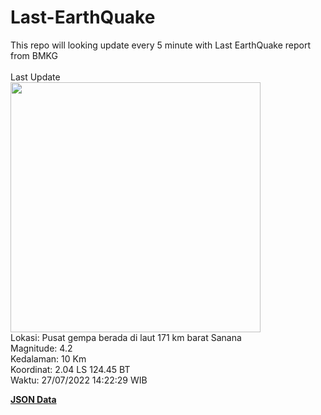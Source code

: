 # Last-EarthQuake
This repo will looking update every 5 minute with Last EarthQuake report from BMKG
<br>
<br>
Last Update
<br>
<img src="https://ews.bmkg.go.id/TEWS/data/20220727142229.mmi.jpg" width="400"/>
<br>
Lokasi: Pusat gempa berada di laut 171 km barat Sanana <br>
Magnitude: 4.2 <br>
Kedalaman: 10 Km <br>
Koordinat: 2.04 LS 124.45 BT <br>
Waktu: 27/07/2022 14:22:29 WIB <br>

<a href="./data/data.json">**JSON Data**</a>
